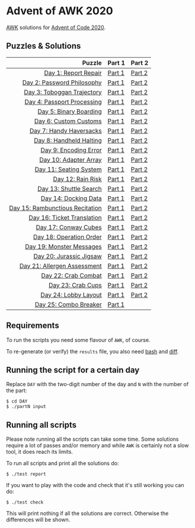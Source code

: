 # Advent of AWK 2020

[AWK](https://en.wikipedia.org/wiki/AWK) solutions for
[Advent of Code 2020](https://adventofcode.com/2020).

## Puzzles & Solutions

| Puzzle                                | Part 1             | Part 2             |
| -------------------------------------:| ------------------ | ------------------ |
| [Day 1: Report Repair][1]             | [Part 1](01/part1) | [Part 2](01/part2) |
| [Day 2: Password Philosophy][2]       | [Part 1](02/part1) | [Part 2](02/part2) |
| [Day 3: Toboggan Trajectory][3]       | [Part 1](03/part1) | [Part 2](03/part2) |
| [Day 4: Passport Processing][4]       | [Part 1](04/part1) | [Part 2](04/part2) |
| [Day 5: Binary Boarding][5]           | [Part 1](05/part1) | [Part 2](05/part2) |
| [Day 6: Custom Customs][6]            | [Part 1](06/part1) | [Part 2](06/part2) |
| [Day 7: Handy Haversacks][7]          | [Part 1](07/part1) | [Part 2](07/part2) |
| [Day 8: Handheld Halting][8]          | [Part 1](08/part1) | [Part 2](08/part2) |
| [Day 9: Encoding Error][9]            | [Part 1](09/part1) | [Part 2](09/part2) |
| [Day 10: Adapter Array][10]           | [Part 1](10/part1) | [Part 2](10/part2) |
| [Day 11: Seating System ][11]         | [Part 1](11/part1) | [Part 2](11/part2) |
| [Day 12: Rain Risk][12]               | [Part 1](12/part1) | [Part 2](12/part2) |
| [Day 13: Shuttle Search][13]          | [Part 1](13/part1) | [Part 2](13/part2) |
| [Day 14: Docking Data][14]            | [Part 1](14/part1) | [Part 2](14/part2) |
| [Day 15: Rambunctious Recitation][15] | [Part 1](15/part1) | [Part 2](15/part2) |
| [Day 16: Ticket Translation][16]      | [Part 1](16/part1) | [Part 2](16/part2) |
| [Day 17: Conway Cubes][17]            | [Part 1](17/part1) | [Part 2](17/part2) |
| [Day 18: Operation Order][18]         | [Part 1](18/part1) | [Part 2](18/part2) |
| [Day 19: Monster Messages][19]        | [Part 1](19/part1) | [Part 2](19/part2) |
| [Day 20: Jurassic Jigsaw][20]         | [Part 1](20/part1) | [Part 2](20/part2) |
| [Day 21: Allergen Assessment][21]     | [Part 1](21/part1) | [Part 2](21/part2) |
| [Day 22: Crab Combat][22]             | [Part 1](22/part1) | [Part 2](22/part2) |
| [Day 23: Crab Cups][23]               | [Part 1](23/part1) | [Part 2](23/part2) |
| [Day 24: Lobby Layout][24]            | [Part 1](24/part1) | [Part 2](24/part2) |
| [Day 25: Combo Breaker][25]           | [Part 1](25/part1) |                    |

## Requirements

To run the scripts you need some flavour of `AWK`, of course.

To re-generate (or verify) the `results` file, you also need
[bash](https://en.wikipedia.org/wiki/Bash_(Unix_shell)) and
[diff](https://en.wikipedia.org/wiki/Diff).

## Running the script for a certain day

Replace `DAY` with the two-digit number of the day and `N` with the number
of the part:

	$ cd DAY
	$ ./partN input

## Running all scripts

Please note running all the scripts can take some time.
Some solutions require a lot of passes and/or memory and while `AWK` is
certainly not a slow tool, it does reach its limits.

To run all scripts and print all the solutions do:

	$ ./test report

If you want to play with the code and check that it's still working you can
do:

	$ ./test check

This will print nothing if all the solutions are correct.
Otherwise the differences will be shown.

[1]: https://adventofcode.com/2020/day/1
[2]: https://adventofcode.com/2020/day/2
[3]: https://adventofcode.com/2020/day/3
[4]: https://adventofcode.com/2020/day/4
[5]: https://adventofcode.com/2020/day/5
[6]: https://adventofcode.com/2020/day/6
[7]: https://adventofcode.com/2020/day/7
[8]: https://adventofcode.com/2020/day/8
[9]: https://adventofcode.com/2020/day/9
[10]: https://adventofcode.com/2020/day/10
[11]: https://adventofcode.com/2020/day/11
[12]: https://adventofcode.com/2020/day/12
[13]: https://adventofcode.com/2020/day/13
[14]: https://adventofcode.com/2020/day/14
[15]: https://adventofcode.com/2020/day/15
[16]: https://adventofcode.com/2020/day/16
[17]: https://adventofcode.com/2020/day/17
[18]: https://adventofcode.com/2020/day/18
[19]: https://adventofcode.com/2020/day/19
[20]: https://adventofcode.com/2020/day/20
[21]: https://adventofcode.com/2020/day/21
[22]: https://adventofcode.com/2020/day/22
[23]: https://adventofcode.com/2020/day/23
[24]: https://adventofcode.com/2020/day/24
[25]: https://adventofcode.com/2020/day/25
